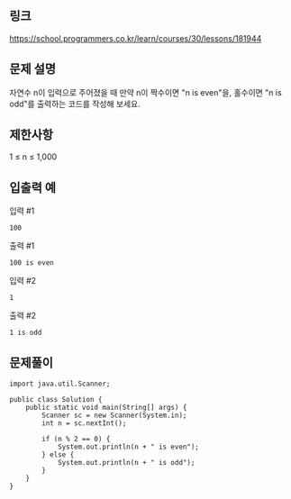 ## 링크
https://school.programmers.co.kr/learn/courses/30/lessons/181944

## 문제 설명
자연수 n이 입력으로 주어졌을 때 만약 n이 짝수이면 "n is even"을, 
홀수이면 "n is odd"를 출력하는 코드를 작성해 보세요.

## 제한사항
1 ≤ n ≤ 1,000

## 입출력 예
입력 #1
```text
100
```

출력 #1
```text
100 is even
```

입력 #2
```text
1
```

출력 #2
```text
1 is odd
```

## 문제풀이
```text
import java.util.Scanner;

public class Solution {
    public static void main(String[] args) {
        Scanner sc = new Scanner(System.in);
        int n = sc.nextInt();
        
        if (n % 2 == 0) {
            System.out.println(n + " is even");
        } else {
            System.out.println(n + " is odd");
        }
    }
}
```